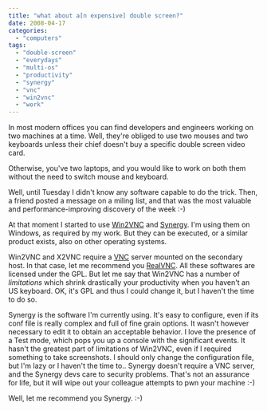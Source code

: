 ```yaml
---
title: "what about a[n expensive] double screen?"
date: 2008-04-17
categories: 
  - "computers"
tags: 
  - "double-screen"
  - "everydays"
  - "multi-os"
  - "productivity"
  - "synergy"
  - "vnc"
  - "win2vnc"
  - "work"
---
```


In most modern offices you can find developers and engineers working on two machines at a time. Well, they're obliged to use two mouses and two keyboards unless their chief doesn't buy a specific double screen video card.

Otherwise, you've two laptops, and you would like to work on both them without the need to switch mouse and keyboard.

Well, until Tuesday I didn't know any software capable to do the trick. Then, a friend posted a message on a miling list, and that was the most valuable and performance-improving discovery of the week :-)

At that moment I started to use [Win2VNC](http://fredrik.hubbe.net/win2vnc.html) and [Synergy](http://synergy2.sourceforge.net/). I'm using them on Windows, as required by my work. But they can be executed, or a similar product exists, also on other operating systems.

Win2VNC and X2VNC require a [VNC](http://en.wikipedia.org/wiki/Vnc) server mounted on the secondary host. In that case, let me recommend you [RealVNC](http://www.realvnc.com/). All these softwares are licensed under the GPL. But let me say that Win2VNC has a number of _limitations_ which shrink drastically your productivity when you haven't an US keyboard. OK, it's GPL and thus I could change it, but I haven't the time to do so.

Synergy is the software I'm currently using. It's easy to configure, even if its conf file is really complex and full of fine grain options. It wasn't however necessary to edit it to obtain an acceptable behavior. I love the presence of a Test mode, which pops you up a console with the significant events. It hasn't the greatest part of limitations of Win2VNC, even if I required something to take screenshots. I should only change the configuration file, but I'm lazy or I haven't the time to.. Synergy doesn't require a VNC server, and the Synergy devs care to security problems. That's not an assurance for life, but it will wipe out your colleague attempts to pwn your machine :-)

Well, let me recommend you Synergy. :-)
